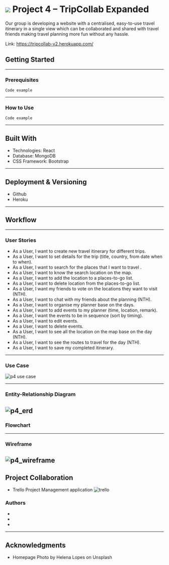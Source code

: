 # ![](https://ga-dash.s3.amazonaws.com/production/assets/logo-9f88ae6c9c3871690e33280fcf557f33.png) Project 4 – TripCollab Expanded

Our group is developing a website with a centralised, easy-to-use travel itinerary in a single view which can be collaborated and shared with travel friends making travel planning more fun without any hassle.

Link: https://tripcollab-v2.herokuapp.com/

## Getting Started


---
### Prerequisites
```
Code example
```
---
### How to Use
```
Code example
```
---

## Built With
* Technologies: React
* Database: MongoDB
* CSS Framework: Bootstrap
---

## Deployment & Versioning
* Github
* Heroku
---
## Workflow
---
### User Stories
* As a User, I want to create new travel itinerary for different trips.
* As a User, I want to set details for the trip (title, country, from date when to when).
* As a User, I want to search for the places that I want to travel .
* As a User, I want to know the search location on the map.
* As a User, I want to add the location to a places-to-go list.
* As a User, I want to delete location from the places-to-go list.
* As a User, I want my friends to vote on the locations they want to visit (NTH).
* As a User, I want to chat with my friends about the planning (NTH).
*  As a User, I want to organise my planner base on the days.
*  As a User, I want to add events to my planner (time, location, remark).
*  As a User, I want the events to be in sequence (sort by timing).
*  As a User, I want to edit events.
*  As a User, I want to delete events.
*  As a User, I want to see all the location on the map base on the day (NTH).
*  As a User, I want to see the routes to travel for the day (NTH).
*  As a User, I want to save my completed itinerary.
---
### Use Case
![p4 use case](https://user-images.githubusercontent.com/31798170/36470084-978098ca-1724-11e8-9e31-ed1a4c2ec61a.png)

---
### Entity-Relationship Diagram
![p4_erd](https://user-images.githubusercontent.com/31798170/36463601-edf6b1f4-1705-11e8-9ed2-2d2a437fd0e3.png)
---
### Flowchart
---
### Wireframe
![p4_wireframe](https://user-images.githubusercontent.com/31798170/36464144-1f4d6524-1709-11e8-9853-fbde0cd91bdb.png)
---
## Project Collaboration
* Trello Project Management application
![trello](https://user-images.githubusercontent.com/31798170/36463936-eb759a6a-1707-11e8-8f62-d1cfd532f6cb.png)

### Authors
*
*
*
---
## Acknowledgments
* Homepage Photo by Helena Lopes on Unsplash

